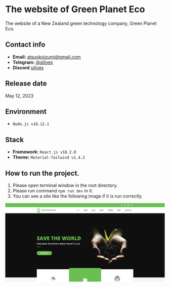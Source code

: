 # The website of Green Planet Eco

The website of a New Zealand green technology company, Green Planet Eco.

## Contact info

- **Email:** atsuokoizumi@gmail.com
- **Telegram:** [@silivex](https://t.me/silivex)
- **Discord** [silivex](https://discordapp.com/users/829485006904754209)

## Release date

May 12, 2023

## Environment

- `Node.js v18.12.1`

## Stack

- **Framework:** `React.js v18.2.0`
- **Theme:** `Material-Tailwind v1.4.2`

## How to run the project.

1. Please open terminal window in the root directory.
2. Please run command `npm run dev` in it.
3. You can see a site like the following image if it is run correctly.

![guide-site](readme_images/guide-site.png)
